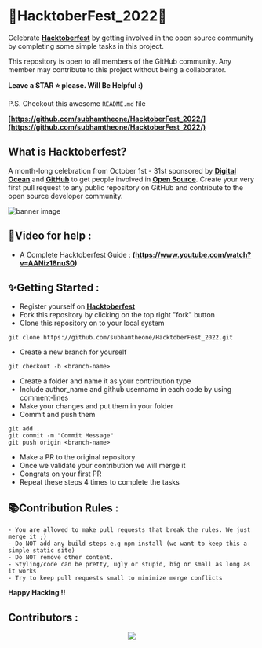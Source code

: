 # 🎉HacktoberFest_2022🎉

Celebrate **[Hacktoberfest](https://hacktoberfest.digitalocean.com/)** by getting involved in the open source community by completing some simple tasks in this project.

This repository is open to all members of the GitHub community. Any member may contribute to this project without being a collaborator.

**Leave a STAR ⭐ please. Will Be Helpful :)**

P.S. Checkout this awesome `README.md` file

**[https://github.com/subhamtheone/HacktoberFest_2022/](https://github.com/subhamtheone/HacktoberFest_2022/)**

## What is Hacktoberfest?

A month-long celebration from October 1st - 31st sponsored by **[Digital Ocean](https://hacktoberfest.com/)** and **[GitHub](https://dev.to/this-is-learning/hacktoberfest-2022-is-almost-there-get-ready-4ifb)** to get people involved in **[Open Source](https://github.com/open-source)**. Create your very first pull request to any public repository on GitHub and contribute to the open source developer community.

![banner image](https://raw.githubusercontent.com/meerhamzadev/Hacktoberfest/main/assets/banner.jpg)

## 📌Video for help :
- A Complete Hacktoberfest Guide : **(https://www.youtube.com/watch?v=AANiz18nuS0)**

## ✨Getting Started :
- Register yourself on **[Hacktoberfest](https://hacktoberfest.digitalocean.com/)**
- Fork this repository by clicking on the top right "fork" button
- Clone this repository on to your local system

 ```terminal
 git clone https://github.com/subhamtheone/HacktoberFest_2022.git
 ```
- Create a new branch for yourself
 ```terminal
 git checkout -b <branch-name>
 ```
- Create a folder and name it as your contribution type
- Include author_name and github username in each code by using comment-lines
- Make your changes and put them in your folder
- Commit and push them
 ```terminal
 git add .
 git commit -m "Commit Message"
 git push origin <branch-name>
 ```
- Make a PR to the original repository
- Once we validate your contribution we will merge it
- Congrats on your first PR
- Repeat these steps 4 times to complete the tasks

## 📚Contribution Rules :
```text
- You are allowed to make pull requests that break the rules. We just merge it ;)
- Do NOT add any build steps e.g npm install (we want to keep this a simple static site)
- Do NOT remove other content.
- Styling/code can be pretty, ugly or stupid, big or small as long as it works
- Try to keep pull requests small to minimize merge conflicts
```
**Happy Hacking !!**

## Contributors :
<p align="center"><a href="https://github.com/subhamtheone/HacktoberFest_2022/graphs/contributors">
  <img src="https://contributors-img.web.app/image?repo=subhamtheone/HacktoberFest_2022" />
</a></p>
